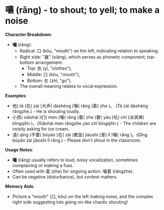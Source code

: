 # **嚷 (rǎng) - to shout; to yell; to make a noise**

**Character Breakdown**:  
- **嚷** (rǎng):
  - Radical: 口 (kǒu, "mouth") on the left, indicating relation to speaking.
  - Right side: "襄" (xiāng), which serves as phonetic component; top-bottom arrangement:
    - Top: 衣 (yī, "clothes"),
    - Middle: 口 (kǒu, "mouth"),
    - Bottom: 夂 (zhǐ, "go").
  - The overall meaning relates to vocal expression.

**Examples**:  
- 他( tā )在( zài )大声( dàshēng )嚷( rǎng )着( zhe )。 (Tā zài dàshēng rǎngzhe.) - He is shouting loudly.  
- 小孩( xiǎohái )们( men )嚷( rǎng )着( zhe )要( yào )吃( chī )冰淇淋( bīngqílín )。(Xiǎohái men rǎngzhe yào chī bīngqílín.) - The children are noisily asking for ice cream.  
- 请( qǐng )不要( búyào )在( zài )教室( jiàoshì )里( lǐ )嚷( rǎng )。(Qǐng búyào zài jiàoshì lǐ rǎng.) - Please don't shout in the classroom.

**Usage Notes**:  
- **嚷** (rǎng) usually refers to loud, noisy vocalization, sometimes complaining or making a fuss.  
- Often used with 着 (zhe) for ongoing action: 嚷着 (rǎngzhe).  
- Can be negative (disturbance), but context matters.

**Memory Aids**:  
- Picture a "mouth" (口, kǒu) on the left making noise, and the complex right side suggesting lots going on-like chaotic shouting!